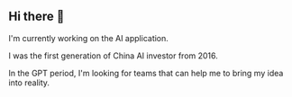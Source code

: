 ## Hi there 👋

I'm currently working on the AI application.

I was the first generation of China AI investor from 2016. 

In the GPT period, I'm looking for teams that can help me to bring my idea into reality.



<!--
**royorxx/royorxx** is a ✨ _special_ ✨ repository because its `README.md` (this file) appears on your GitHub profile.

Here are some ideas to get you started:

- 🔭 I’m currently working on ...
- 🌱 I’m currently learning ...
- 👯 I’m looking to collaborate on ...
- 🤔 I’m looking for help with ...
- 💬 Ask me about ...
- 📫 How to reach me: ...
- 😄 Pronouns: ...
- ⚡ Fun fact: ...
-->
